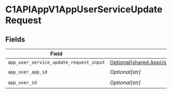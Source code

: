 # C1APIAppV1AppUserServiceUpdateRequest


## Fields

| Field                                                                                                            | Type                                                                                                             | Required                                                                                                         | Description                                                                                                      |
| ---------------------------------------------------------------------------------------------------------------- | ---------------------------------------------------------------------------------------------------------------- | ---------------------------------------------------------------------------------------------------------------- | ---------------------------------------------------------------------------------------------------------------- |
| `app_user_service_update_request_input`                                                                          | [Optional[shared.AppUserServiceUpdateRequestInput]](undefined/models/shared/appuserserviceupdaterequestinput.md) | :heavy_minus_sign:                                                                                               | N/A                                                                                                              |
| `app_user_app_id`                                                                                                | *Optional[str]*                                                                                                  | :heavy_check_mark:                                                                                               | N/A                                                                                                              |
| `app_user_id`                                                                                                    | *Optional[str]*                                                                                                  | :heavy_check_mark:                                                                                               | N/A                                                                                                              |